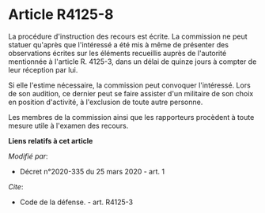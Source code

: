 # Article R4125-8

La procédure d'instruction des recours est écrite. La commission ne peut statuer qu'après que l'intéressé a été mis à même de
présenter des observations écrites sur les éléments recueillis auprès de l'autorité mentionnée à l'article R. 4125-3, dans un
délai de quinze jours à compter de leur réception par lui. 

Si elle l'estime nécessaire, la commission peut convoquer l'intéressé. Lors de son audition, ce dernier peut se faire
assister d'un militaire de son choix en position d'activité, à l'exclusion de toute autre personne. 

Les membres de la commission ainsi que les rapporteurs procèdent à toute mesure utile à l'examen des recours.

**Liens relatifs à cet article**

_Modifié par_:

  - Décret n°2020-335 du 25 mars 2020 - art. 1

_Cite_:

  - Code de la défense. - art. R4125-3
